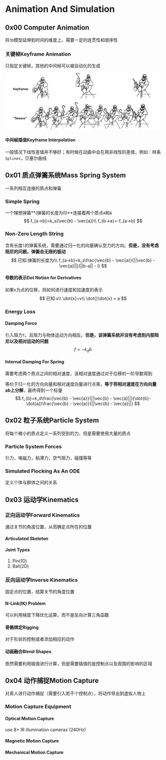 # Animation And Simulation

## 0x00 Computer Animation

将`3D`模型延伸到时间的维度上，需要一定的连贯性和顺序性

### 关键帧Keyframe Animation

只指定关键帧，其他的中间帧可以被自动化的生成

![image-20241230204945677](./assets/image-20241230204945677.png)



#### 中间帧插值Keyframe Interpolation

一般情况下线性差值并不够好；有时候在动画中会在用非线性的差值，例如：样条`Splines`，贝塞尔曲线



## 0x01 质点弹簧系统Mass Spring System

一系列相互连接的质点和弹簧

### Simple Spring

一个理想弹簧**(弹簧的长度为0)**连接着两个质点`A`和`B`
$$
f_{a->b}=k_s(\vec{b} - \vec{a})\\
f_{b->a}=-f_{a->b}
$$

### Non-Zero Length String

含有长度`l`的弹簧系统，需要通过归一化的向量确认受力的方向。**但是，没有考虑阻尼的问题，弹簧会无限的振动**
$$
已知:弹簧的长度为l\\
f_{a->b}=k_s\frac{\vec{b} - \vec{a}}{||\vec{b} - \vec{a}||}(||b-a|| - l)
$$


#### 导数的表示Dot Notion for Derivatives

如果x为点的位移，则如何进行速度和加速度的表示
$$
已知:x\\
\dot{x}=v\\
\dot{}\dot{x} = a
$$


### Energy Loss

#### Damping Force

引入阻力`f`。且阻力与物体运动方向相反。**但是，该弹簧系统并没有考虑到内部阻尼以及相对运动的问题**
$$
f = -k_d \dot{b}
$$


#### Internal Damping For Spring

需要考虑两个质点之间的相对速度，该相对速度通过对于位移的一阶导数得到

等价于归一化的方向向量和相对速度向量进行点乘，**等于将相对速度在方向向量ab上分解**，最终得到一个标量
$$
f_{b}=k_d\frac{\vec{b} - \vec{a}}{||\vec{b} - \vec{a}||}(\dot{b}-\dot{a})\frac{\vec{b} - \vec{a}}{||\vec{b} - \vec{a}||}
$$


## 0x02 粒子系统Particle System

将每个微小的质点定义一系列受到的力，但是需要使用大量的质点

### Particle System Forces

引力，电磁力，粘滞力，空气阻力，碰撞等等

### Simulated Flocking As An ODE

定义个体与群体之间的关系



## 0x03 运动学Kinematics

### 正向运动学Forward Kinematics

通过关节的角度位置，从而确定点所在的位置

#### Articulated Skeleton

#### Joint Types

1. Pin(1D)
2. Ball(2D)



### 反向运动学Inverse Kinematics

固定点的位置，结算关节的角度位置

#### N-Link(IK) Problem

可以利用梯度下降优化运算，而不是反向计算三角函数

#### 骨骼绑定Rigging

对于形状的控制或者添加相应的动作

#### 动画融合Blend Shapes

依然需要利用插值进行计算，但是需要插值的是控制点以及周围的影响的区域



## 0x04 动作捕捉Motion Capture

对真人进行动作捕捉（需要引入若干个控制点），将动作导出到虚拟人物上

### Motion Capture Equipment 

#### Optical Motion Capture

use  8+ IR illumination cameras`(240Hz) 

#### Magnetic Motion Capture

#### Mechanical Motion Capture

#### 

